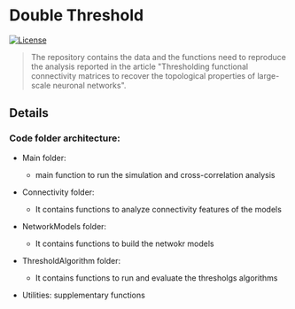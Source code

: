 # Double Threshold
[![License](https://img.shields.io/badge/license-MIT-blue.svg)](https://github.com/ScreenNeuroPharm/DoubleThreshold/blob/main/LICENSE)

> The repository contains the data and the functions need to reproduce the analysis reported in the article "Thresholding functional connectivity matrices to recover the topological properties of large-scale neuronal networks".

## Details


### Code folder architecture:
- Main folder:
    * main function to run the simulation and cross-correlation analysis

- Connectivity folder:
    * It contains functions to analyze connectivity features of the models

- NetworkModels folder:
    * It contains functions to build the netwokr models

- ThresholdAlgorithm folder:
    * It contains functions to run and evaluate the thresholgs algorithms

- Utilities: supplementary functions